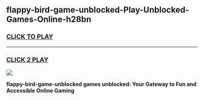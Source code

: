 
## flappy-bird-game-unblocked-Play-Unblocked-Games-Online-h28bn
<h3>
<a href="https://premium76.site?title=flappy-bird-game-unblocked&ref=25A">CLICK TO PLAY</a></h3>
<hr>

<h3>
<a href="https://premium76.site?title=flappy-bird-game-unblocked&ref=25A">CLICK 2 PLAY</a>
  
</h3>

<a href="https://premium76.site?title=flappy-bird-game-unblocked&ref=25A"><img src="https://clearcache.store/games.png"></a>


**flappy-bird-game-unblocked games unblocked: Your Gateway to Fun and Accessible Online Gaming**
